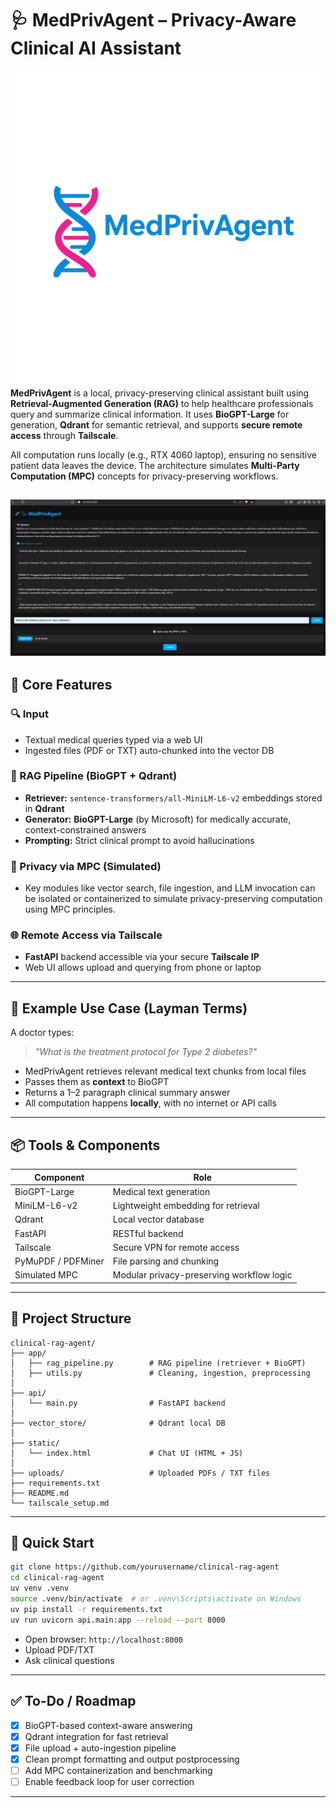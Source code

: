 # 🩺 MedPrivAgent – Privacy-Aware Clinical AI Assistant
![](https://github.com/prakhar105/clinical-rag-agent/blob/main/assests/logo.png)
**MedPrivAgent** is a local, privacy-preserving clinical assistant built using **Retrieval-Augmented Generation (RAG)** to help healthcare professionals query and summarize clinical information. It uses **BioGPT-Large** for generation, **Qdrant** for semantic retrieval, and supports **secure remote access** through **Tailscale**.

All computation runs locally (e.g., RTX 4060 laptop), ensuring no sensitive patient data leaves the device. The architecture simulates **Multi-Party Computation (MPC)** concepts for privacy-preserving workflows.

![](https://github.com/prakhar105/clinical-rag-agent/blob/main/assests/app.png)
---

## 🧩 Core Features

### 🔍 Input
- Textual medical queries typed via a web UI
- Ingested files (PDF or TXT) auto-chunked into the vector DB

### 🧠 RAG Pipeline (BioGPT + Qdrant)
- **Retriever:** `sentence-transformers/all-MiniLM-L6-v2` embeddings stored in **Qdrant**
- **Generator:** **BioGPT-Large** (by Microsoft) for medically accurate, context-constrained answers
- **Prompting:** Strict clinical prompt to avoid hallucinations

### 🔐 Privacy via MPC (Simulated)
- Key modules like vector search, file ingestion, and LLM invocation can be isolated or containerized to simulate privacy-preserving computation using MPC principles.

### 🌐 Remote Access via Tailscale
- **FastAPI** backend accessible via your secure **Tailscale IP**
- Web UI allows upload and querying from phone or laptop

---

## 🧪 Example Use Case (Layman Terms)

A doctor types:
> _"What is the treatment protocol for Type 2 diabetes?"_

- MedPrivAgent retrieves relevant medical text chunks from local files
- Passes them as **context** to BioGPT
- Returns a 1–2 paragraph clinical summary answer
- All computation happens **locally**, with no internet or API calls

---

## 📦 Tools & Components

| Component | Role |
|----------|------|
| BioGPT-Large | Medical text generation |
| MiniLM-L6-v2 | Lightweight embedding for retrieval |
| Qdrant | Local vector database |
| FastAPI | RESTful backend |
| Tailscale | Secure VPN for remote access |
| PyMuPDF / PDFMiner | File parsing and chunking |
| Simulated MPC | Modular privacy-preserving workflow logic |

---

## 📁 Project Structure

```
clinical-rag-agent/
├── app/
│   ├── rag_pipeline.py        # RAG pipeline (retriever + BioGPT)
│   ├── utils.py               # Cleaning, ingestion, preprocessing
│
├── api/
│   └── main.py                # FastAPI backend
│
├── vector_store/              # Qdrant local DB
│
├── static/
│   └── index.html             # Chat UI (HTML + JS)
│
├── uploads/                   # Uploaded PDFs / TXT files
├── requirements.txt
├── README.md
└── tailscale_setup.md
```

---

## 🚀 Quick Start

```bash
git clone https://github.com/yourusername/clinical-rag-agent
cd clinical-rag-agent
uv venv .venv
source .venv/bin/activate  # or .venv\Scripts\activate on Windows
uv pip install -r requirements.txt
uv run uvicorn api.main:app --reload --port 8000
```

- Open browser: `http://localhost:8000`
- Upload PDF/TXT
- Ask clinical questions

---

## ✅ To-Do / Roadmap

- [x] BioGPT-based context-aware answering
- [x] Qdrant integration for fast retrieval
- [x] File upload + auto-ingestion pipeline
- [x] Clean prompt formatting and output postprocessing
- [ ] Add MPC containerization and benchmarking
- [ ] Enable feedback loop for user correction

---
